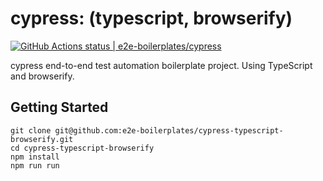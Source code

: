 # cypress: (typescript, browserify)

[![GitHub Actions status | e2e-boilerplates/cypress](https://github.com/e2e-boilerplates/e2e-boilerplates/cypress/workflows/NodeCI/badge.svg)](https://github.com/e2e-boilerplates/cypress/actions?workflow=NodeCI)

cypress end-to-end test automation boilerplate project. Using TypeScript and browserify.

## Getting Started

    git clone git@github.com:e2e-boilerplates/cypress-typescript-browserify.git
    cd cypress-typescript-browserify
    npm install
    npm run run
